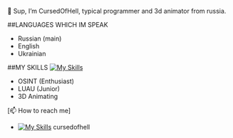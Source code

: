 👋 Sup, I’m CursedOfHell, typical programmer and 3d animator from russia.

##LANGUAGES WHICH IM SPEAK
- Russian (main)
- English
- Ukrainian

##MY SKILLS
[![My Skills](https://skillicons.dev/icons?i=lua,gcp,azure,react,vue&perline=1)](https://skillicons.dev)
- OSINT (Enthusiast)
- LUAU (Junior)
- 3D Animating

[📫 How to reach me]
- [![My Skills](https://skillicons.dev/icons?i=discord&perline=1)](https://skillicons.dev) cursedofhell
